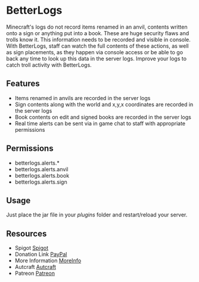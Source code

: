 # BetterLogs
Minecraft's logs do not record items renamed in an anvil, contents written onto a sign or anything put into a book. These are huge security flaws and trolls know it.
This information needs to be recorded and visible in console. With BetterLogs, staff can watch the full contents of these actions, as well as sign placements, as they happen via console access or be able to go back any time to look up this data in the server logs.
Improve your logs to catch troll activity with BetterLogs.

## Features

- Items renamed in anvils are recorded in the server logs
- Sign contents along with the world and x,y,x coordinates are recorded in the server logs
- Book contents on edit and signed books are recorded in the server logs
- Real time alerts can be sent via in game chat to staff with appropriate permissions

## Permissions
- betterlogs.alerts.*
- betterlogs.alerts.anvil
- betterlogs.alerts.book
- betterlogs.alerts.sign

## Usage
Just place the jar file in your _plugins_ folder and restart/reload your server.

## Resources
- Spigot [Spigot]
- Donation Link [PayPal]
- More Information [MoreInfo]
- Autcraft [Autcraft]
- Patreon [Patreon]

[Spigot]: <https://www.spigotmc.org/resources/betterlogs.95934/>
[PayPal]: <https://www.paypal.me/autcraft>
[MoreInfo]: <https://www.autcraft.com/betterlogs>
[Autcraft]: <https://www.autcraft.com>
[Patreon]: <https://www.patreon.com/autcraft>
